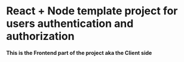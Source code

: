 # React + Node template project for users authentication and authorization

**This is the Frontend part of the project aka the Client side**
